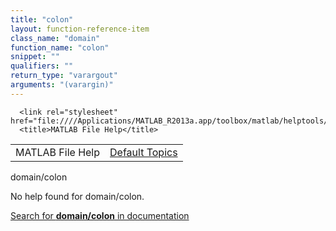 ```yaml
---
title: "colon"
layout: function-reference-item
class_name: "domain"
function_name: "colon"
snippet: ""
qualifiers: ""
return_type: "varargout"
arguments: "(varargin)"
---
```


<html>
   <head>
      <meta http-equiv="Content-Type" content="text/html; charset=utf-8">
   
      <link rel="stylesheet" href="file:////Applications/MATLAB_R2013a.app/toolbox/matlab/helptools/private/helpwin.css">
      <title>MATLAB File Help</title>
   </head>
   <body>
      <!--Single-page help-->
      <table border="0" cellspacing="0" width="100%">
         <tr class="subheader">
            <td class="headertitle">MATLAB File Help</td>
            <td class="subheader-right"><a href="matlab:helpwin">Default Topics</a></td>
         </tr>
      </table>
      <div class="title">domain/colon</div>
      <!--No help found-->
      <p>No help found for <span class="helptopic">domain/colon</span>.
      </p>
      <p><a href="matlab:docsearch('domain/colon')">
            Search for <b>domain/colon</b> in documentation
            </a></p>
   </body>
</html>
